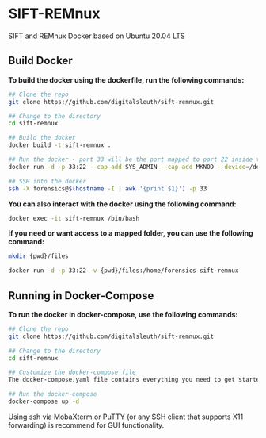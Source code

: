 # **SIFT-REMnux**
SIFT and REMnux Docker based on Ubuntu 20.04 LTS 

## **Build Docker**

**To build the docker using the dockerfile, run the following commands:**

```bash
## Clone the repo
git clone https://github.com/digitalsleuth/sift-remnux.git

## Change to the directory
cd sift-remnux

## Build the docker
docker build -t sift-remnux .

## Run the docker - port 33 will be the port mapped to port 22 inside the docker
docker run -d -p 33:22 --cap-add SYS_ADMIN --cap-add MKNOD --device=/dev/fuse:/dev/fuse -h sift-remnux sift-remnux

## SSH into the docker
ssh -X forensics@$(hostname -I | awk '{print $1}') -p 33

```
**You can also interact with the docker using the following command:**
```bash
docker exec -it sift-remnux /bin/bash
```

**If you need or want access to a mapped folder, you can use the following command:**
```bash
mkdir {pwd}/files

docker run -d -p 33:22 -v {pwd}/files:/home/forensics sift-remnux
```

## **Running in Docker-Compose**

**To run the docker in docker-compose, use the following commands:**

```bash
## Clone the repo
git clone https://github.com/digitalsleuth/sift-remnux.git

## Change to the directory
cd sift-remnux

## Customize the docker-compose file
The docker-compose.yaml file contains everything you need to get started, so editing is not necessary. However, you can customise anything there including hostname, ipv4 address, and volume mappings.

## Run the docker-compose
docker-compose up -d
```

Using ssh via MobaXterm or PuTTY (or any SSH client that supports X11 forwarding) is recommend for GUI functionality.
